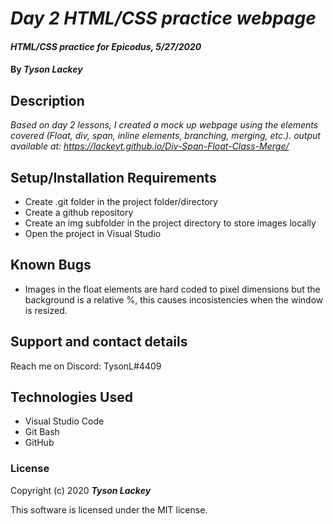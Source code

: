 #  _Day 2 HTML/CSS practice webpage_

#### _HTML/CSS practice for Epicodus, 5/27/2020_

#### By _**Tyson Lackey**_

## Description

_Based on day 2 lessons, I created a mock up webpage using the elements covered (Float, div, span, inline elements, branching, merging, etc.). output available at: https://lackeyt.github.io/Div-Span-Float-Class-Merge/_

## Setup/Installation Requirements

* Create .git folder in the project folder/directory
* Create a github repository
* Create an img subfolder in the project directory to store images locally
* Open the project in Visual Studio

## Known Bugs

* Images in the float elements are hard coded to pixel dimensions but the background is a relative %, this causes incosistencies when the window is resized.

## Support and contact details

Reach me on Discord: TysonL#4409

## Technologies Used

* Visual Studio Code
* Git Bash
* GitHub

### License

Copyright (c) 2020 **_Tyson Lackey_**

This software is licensed under the MIT license.